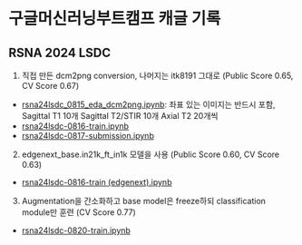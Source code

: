 # 구글머신러닝부트캠프 캐글 기록

## RSNA 2024 LSDC

1. 직접 만든 dcm2png conversion, 나머지는 itk8191 그대로 (Public Score 0.65, CV Score 0.67)
- [rsna24lsdc_0815_eda_dcm2png.ipynb](https://github.com/star-bits/mlb-kaggle/blob/main/rsna24lsdc_0815_eda_dcm2png.ipynb): 좌표 있는 이미지는 반드시 포함, Sagittal T1 10개 Sagittal T2/STIR 10개 Axial T2 20개씩
- [rsna24lsdc-0816-train.ipynb](https://github.com/star-bits/mlb-kaggle/blob/main/rsna24lsdc-0816-train.ipynb)
- [rsna24lsdc-0817-submission.ipynb](https://github.com/star-bits/mlb-kaggle/blob/main/rsna24lsdc-0817-submission.ipynb)

2. edgenext_base.in21k_ft_in1k 모델을 사용 (Public Score 0.60, CV Score 0.63)
- [rsna24lsdc-0816-train (edgenext).ipynb](https://github.com/star-bits/mlb-kaggle/blob/main/rsna24lsdc-0816-train%20(edgenext).ipynb)

3. Augmentation을 간소화하고 base model은 freeze하되 classification module만 훈련 (CV Score 0.77)
- [rsna24lsdc-0820-train.ipynb](https://github.com/star-bits/mlb-kaggle/blob/main/rsna24lsdc-0820-train.ipynb)

